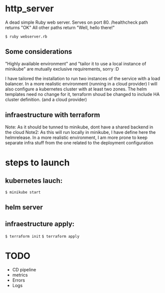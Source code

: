 # http_server
A dead simple Ruby web server.
Serves on port 80.
/healthcheck path returns "OK"
All other paths return "Well, hello there!"

`$ ruby webserver.rb`

## Some considerations

"Highly available environment" and "tailor it to use a local instance of minikube" are mutually exclusive requirements, sorry :D

I have tailored the installation to run two instances of the service with a load balancer. In a more realistic environment (running in a cloud provider) I will also configure a kubernetes cluster with at least two zones. The helm templates need no change for it, terraform shoud be changed to include HA cluster definition. (and a cloud provider)


## infraestructure with terraform

Note: As it should be tunned to minikube, dont have a shared backend in the cloud
Note2: As this will run locally in minikube, I have define here the helmrelease. In a more realistic environment, I am more prone to keep separate infra stuff from the one related to the deployment configuration

# steps to launch



## kubernetes lauch:
`$ minikube start`

## helm server

## infraestructure apply:

`$ terraform init`
`$ terraform apply`

# TODO
- CD pipeline
- metrics
- Errors
- Logs
